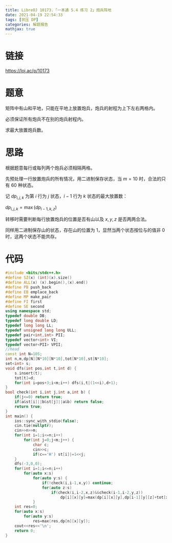 ```yaml
---
title: LibreOJ 10173.「一本通 5.4 练习 2」炮兵阵地
date: 2021-04-19 22:54:33
tags: [状压 DP]
categories: 解题报告
mathjax: true
---
```


# 链接

<https://loj.ac/p/10173>

# 题意

矩阵中有山和平地，只能在平地上放置炮兵，炮兵的射程为上下左右两格内。

必须保证所有炮兵不在别的炮兵射程内。

求最大放置炮兵数。

<!--more-->

# 思路

根据题意每行或每列两个炮兵必须相隔两格。

先预处理一行放置炮兵的所有情况，用二进制保存状态，当 $m=10$ 时，合法的只有 $60$ 种状态。

记 $dp_{i,j,k}$ 为第 $i$ 行为 $j$ 状态，$i-1$ 行为 $k$ 状态的最大放置数：

$dp_{i,j,k}=\max(dp_{i-1,k,z})$

转移时需要判断每行放置炮兵的位置是否有山以及 $x,y,z$ 是否两两合法。

同样用二进制保存山的状态，存在山的位置为 $1$，显然当两个状态按位与的值非 $0$ 时，这两个状态不能共存。

# 代码

```cpp
#include <bits/stdc++.h>
#define SZ(x) (int)(x).size()
#define ALL(x) (x).begin(),(x).end()
#define PB push_back
#define EB emplace_back
#define MP make_pair
#define FI first
#define SE second
using namespace std;
typedef double DB;
typedef long double LD;
typedef long long LL;
typedef unsigned long long ULL;
typedef pair<int,int> PII;
typedef vector<int> VI;
typedef vector<PII> VPII;
//head
const int N=105;
int n,m,dp[N][N*10][N*10],tot[N*10],st[N*10];
set<int> s;
void dfs(int pos,int t,int d) {
    s.insert(t);
    tot[t]=d;
    for(int i=pos+3;i<m;i++) dfs(i,t|(1<<i),d+1);
}
bool check(int i,int j,int a,int b) {
    if(j<=0) return true;
    if(a&st[i]||b&st[j]||a&b) return false;
    return true;
}
int main() {
    ios::sync_with_stdio(false);
    cin.tie(nullptr);
    cin>>n>>m;
    for(int i=1;i<=n;i++)
        for(int j=0;j<m;j++) {
            char c;
            cin>>c;
            if(c=='H') st[i]|=1<<j;
    }
    dfs(-3,0,0);
    for(int i=1;i<=n;i++)
        for(auto x:s)
            for(auto y:s) {
                if(!check(i,i-1,x,y)) continue;
                for(auto z:s)
                    if(check(i,i-2,x,z)&&check(i-1,i-2,y,z))
                        dp[i][x][y]=max(dp[i][x][y],dp[i-1][y][z]+tot[x]);
            }
    int res=0;
    for(auto x:s)
        for(auto y:s)
            res=max(res,dp[n][x][y]);
    cout<<res<<'\n';
    return 0;
}
```